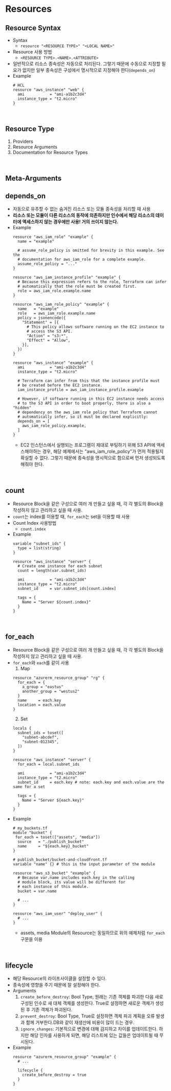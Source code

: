 # Resources


## Resource Syntax
* Syntax
  * ```resource "<RESOURCE TYPE>" "<LOCAL NAME>"```
* Resource 사용 방법
  * ```<RESOURCE TYPE>.<NAME>.<ATTRIBUTE>```
* 일반적으로 리소스 종속성은 자동으로 처리된다. 그렇기 때문에 수동으로 지정할 필요가 없지만 일부 종속성은 구성에서 명시적으로 지정해야 한다(```depends_on```)
* Example
  ```shell script
  # HCL
  resource "aws_instance" "web" {
    ami           = "ami-a1b2c3d4"
    instance_type = "t2.micro"
  }

  ```
</br>

## Resource Type
1. Providers
2. Resource Arguments
3. Documentation for Resource Types
</br>

## Meta-Arguments
## depends_on
* 자동으로 유추할 수 없는 숨겨진 리소스 또는 모듈 종속성을 처리할 때 사용
* __리소스 또는 모듈이 다른 리소스의 동작에 의존하지만 인수에서 해당 리소스의 데이터에 액세스하지 않는 경우에만 사용! 거의 쓰이지 않는다.__
* Example 
  ```
  resource "aws_iam_role" "example" {
    name = "example"

    # assume_role_policy is omitted for brevity in this example. See the
    # documentation for aws_iam_role for a complete example.
    assume_role_policy = "..."
  }

  resource "aws_iam_instance_profile" "example" {
    # Because this expression refers to the role, Terraform can infer
    # automatically that the role must be created first.
    role = aws_iam_role.example.name
  }

  resource "aws_iam_role_policy" "example" {
    name   = "example"
    role   = aws_iam_role.example.name
    policy = jsonencode({
      "Statement" = [{
        # This policy allows software running on the EC2 instance to
        # access the S3 API.
        "Action" = "s3:*",
        "Effect" = "Allow",
      }],
    })
  }

  resource "aws_instance" "example" {
    ami           = "ami-a1b2c3d4"
    instance_type = "t2.micro"

    # Terraform can infer from this that the instance profile must
    # be created before the EC2 instance.
    iam_instance_profile = aws_iam_instance_profile.example

    # However, if software running in this EC2 instance needs access
    # to the S3 API in order to boot properly, there is also a "hidden"
    # dependency on the aws_iam_role_policy that Terraform cannot
    # automatically infer, so it must be declared explicitly:
    depends_on = [
      aws_iam_role_policy.example,
    ]
  }
  ```
  * EC2 인스턴스에서 실행되는 프로그램이 제대로 부팅하기 위해 S3 API에 액세스해야하는 경우, 해당 예제에서는 "aws_iam_role_policy"가 먼저 적용될지 확실할 수 없다. 그렇기 때문에 종속성을 명시적으로 함으로써 먼저 생성되도록 해줘야 한다.
</br>

## count
* Resource Block을 같은 구성으로 여러 개 만들고 싶을 때, 각 각 별도의 Block을 작성하지 않고 관리하고 싶을 때 사용.
* ```count```는 index를 이용할 때, ```for_each```는 set을 이용할 때 사용
* Count Index 사용방법
  * ```count.index```
* Example
  ```
  variable "subnet_ids" {
    type = list(string)
  }

  resource "aws_instance" "server" {
    # Create one instance for each subnet
    count = length(var.subnet_ids)

    ami           = "ami-a1b2c3d4"
    instance_type = "t2.micro"
    subnet_id     = var.subnet_ids[count.index]

    tags = {
      Name = "Server ${count.index}"
    }
  }
  ```
</br>

## for_each
* Resource Block을 같은 구성으로 여러 개 만들고 싶을 때, 각 각 별도의 Block을 작성하지 않고 관리하고 싶을 때 사용.
* ```for_each```와 ```each```를 같이 사용
  1) Map
    ```
    resource "azurerm_resource_group" "rg" {
      for_each = {
        a_group = "eastus"
        another_group = "westus2"
      }
      name     = each.key
      location = each.value
    }
    ```
  2) Set
    ```
    locals {
      subnet_ids = toset([
        "subnet-abcdef",
        "subnet-012345",
      ])
    }

    resource "aws_instance" "server" {
      for_each = local.subnet_ids

      ami           = "ami-a1b2c3d4"
      instance_type = "t2.micro"
      subnet_id     = each.key # note: each.key and each.value are the same for a set

      tags = {
        Name = "Server ${each.key}"
      }
    }
    ```
* Example
  ```
  # my_buckets.tf
  module "bucket" {
   for_each = toset(["assets", "media"])
    source   = "./publish_bucket"
    name     = "${each.key}_bucket"
  }

  # publish_bucket/bucket-and-cloudfront.tf
  variable "name" {} # this is the input parameter of the module

  resource "aws_s3_bucket" "example" {
    # Because var.name includes each.key in the calling
    # module block, its value will be different for
    # each instance of this module.
    bucket = var.name

    # ...
  }

  resource "aws_iam_user" "deploy_user" {
    # ...
  }
  ```
  * assets, media Module의 Resource는 동일하므로 위의 예제처럼 ```for_each``` 구문을 이용
</br>


## lifecycle
* 해당 Resource의 라이프사이클을 설정할 수 있다.
* 종속성에 영향을 주기 때문에 잘 설정해야 한다.
* Arguments
  1) ```create_before_destroy```: Bool Type, 원래는 기존 객체를 파괴한 다음 새로 구성된 인수로 새 대체 객체를 생성한다. True로 설정하면 새로운 객체가 생성된 후 기존 객체가 파괴된다.
  2) ```prevent_destroy```: Bool Type, True로 설정하면 객체 파괴 계획을 오류 발생과 함께 거부한다.DB와 같이 재생산에 비용이 많이 드는 경우.
  3) ```ignore_changes```: 기본적으로 변경에 대해 감지하고 차이를 업데이트한다. 하지만 해당 인자를 사용하게 되면, 해당 리스트에 있는 값들은 업데이트될 때 무시된다.
* Example
  ```
  resource "azurerm_resource_group" "example" {
    # ...

    lifecycle {
      create_before_destroy = true
    }
  }
  ```
</br>


